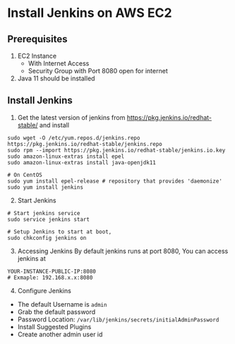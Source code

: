 # Install Jenkins on AWS EC2

## Prerequisites
1. EC2 Instance
    * With Internet Access
    * Security Group with Port 8080 open for internet
2. Java 11 should be installed

## Install Jenkins

1. Get the latest version of jenkins from https://pkg.jenkins.io/redhat-stable/ and install
```
sudo wget -O /etc/yum.repos.d/jenkins.repo https://pkg.jenkins.io/redhat-stable/jenkins.repo
sudo rpm --import https://pkg.jenkins.io/redhat-stable/jenkins.io.key
sudo amazon-linux-extras install epel 
sudo amazon-linux-extras install java-openjdk11 

# On CentOS 
sudo yum install epel-release # repository that provides 'daemonize'
sudo yum install jenkins
```
2. Start Jenkins
```
# Start jenkins service
sudo service jenkins start

# Setup Jenkins to start at boot,
sudo chkconfig jenkins on
```
3. Accessing Jenkins
By default jenkins runs at port 8080, You can access jenkins at
```
YOUR-INSTANCE-PUBLIC-IP:8080
# Exmaple: 192.168.x.x:8080
```
4. Configure Jenkins
* The default Username is `admin`
* Grab the default password
* Password Location: `/var/lib/jenkins/secrets/initialAdminPassword`
* Install Suggested Plugins
* Create another admin user id
